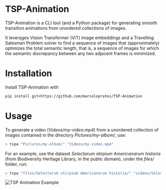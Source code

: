 # TSP-Animation

TSP-Animation is a CLI tool (and a Python package) for generating smooth transition animations from unordered collections of images.

It leverages Vision Transformer (ViT) image embeddings and a Travelling Salesman Problem solver to find a sequence of images that (approximately) optimizes the total semantic length, that is, a sequence of images for which the semantic discrepancy between any two adjacent frames is minimized.

# Installation

Install TSP-Animation with
```bash
pip install git+https://github.com/marceloprates/TSP-Animation
```

# Usage

To generate a video (*Videos/my-video.mp4*) from a unordered collection of images contained in the directory *Pictures/my-album/*, use:
```bash
> tspa "Pictures/my-album/" "Videos/my-video.mp4"
```

For an example, use the dataset *Selectarum stirpium Americanarum historia* (from Biodiversity Heritage Library, in the public domain), under the *files/* folder, run:
```bash
> tspa "files/Selectarum stirpium Americanarum historia/" "videos/Selectarum-stirpium-Americanarum-historia.mp4"
```
![TSP Animation Example](videos/Selectarum%20stirpium%20Americanarum%20historia-small.gif)